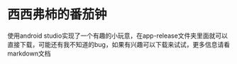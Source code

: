 # 西西弗柿的番茄钟
使用android studio实现了一个有趣的小玩意，在app-release文件夹里面就可以直接下载，可能还有我不知道的bug，如果有兴趣可以下载来试试，更多信息请看markdown文档
